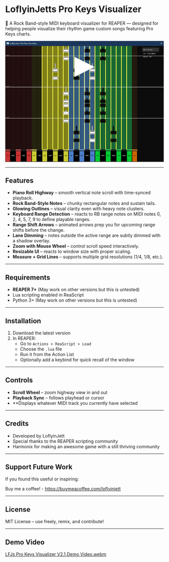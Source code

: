 # LoflyinJetts Pro Keys Visualizer

🎹 A Rock Band-style MIDI keyboard visualizer for REAPER — designed for helping people visualize their rhythm game custom songs featuring Pro Keys charts.

![LoflyinJetts Pro Keys Visualizer Screenshot](preview.png)


---

##  Features

- **Piano Roll Highway** – smooth vertical note scroll with time-synced playback.
- **Rock Band-Style Notes** – chunky rectangular notes and sustain tails.
- **Glowing Outlines** – visual clarity even with heavy note clusters.
- **Keyboard Range Detection** – reacts to RB range notes on MIDI notes 0, 2, 4, 5, 7, 9 to define playable ranges.
- **Range Shift Arrows** – animated arrows prep you for upcoming range shifts before the change.
- **Lane Dimming** – notes outside the active range are subtly dimmed with a shadow overlay.
- **Zoom with Mouse Wheel** – control scroll speed interactively.
- **Resizable UI** – reacts to window size with proper scaling.
- **Measure + Grid Lines** – supports multiple grid resolutions (1/4, 1/8, etc.).

---

## Requirements

- **REAPER 7+** (May work on other versions but this is untested)
- Lua scripting enabled in ReaScript
- Python 3+ (May work on other versions but this is untested)

---

## Installation

1. Download the latest version
2. In REAPER:
   - Go to `Actions > ReaScript > Load`
   - Choose the `.lua` file
   - Run it from the Action List
   - Optionally add a keybind for quick recall of the window

---

## Controls

- **Scroll Wheel** – zoom highway view in and out
- **Playback Sync** – follows playhead or cursor
- **Displays whatever MIDI track you currently have selected

---

## Credits

- Developed by LoflyinJett
- Special thanks to the REAPER scripting community
- Harmonix for making an awesome game with a still thriving community

---

## Support Future Work

If you found this useful or inspiring:

Buy me a coffee! - https://buymeacoffee.com/loflyinjett

---

## License

MIT License – use freely, remix, and contribute!

---

## Demo Video

[LFJs Pro Keys Visualizer V2.1 Demo Video.webm](https://github.com/user-attachments/assets/9dfb5ca5-52fa-4c9b-9e64-3f0f21244457)
